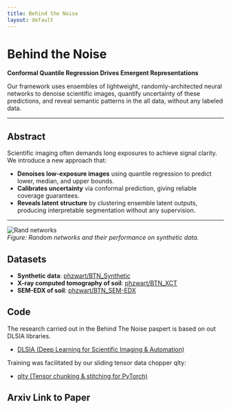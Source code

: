 ```yaml
---
title: Behind the Noise
layout: default
---
```


# Behind the Noise  
**Conformal Quantile Regression Drives Emergent Representations**

Our framework uses ensembles of lightweight, randomly-architected neural networks to denoise scientific images, quantify uncertainty of these predictions, and reveal semantic patterns in the all data, without any labeled data. 

---

## Abstract

Scientific imaging often demands long exposures to achieve signal clarity. We introduce a new approach that:

- **Denoises low-exposure images** using quantile regression to predict lower, median, and upper bounds.  
- **Calibrates uncertainty** via conformal prediction, giving reliable coverage guarantees.  
- **Reveals latent structure** by clustering ensemble latent outputs, producing interpretable segmentation without any supervision.

---
![Rand networks](assets/images/Suplementary_Figure1.png)  
*Figure: Random networks and their performance on synthetic data.*



## Datasets

- **Synthetic data**: [phzwart/BTN_Synthetic](https://huggingface.co/datasets/phzwart/BTN_Synthetic)  
- **X-ray computed tomography of soil**: [phzwart/BTN_XCT](https://huggingface.co/datasets/phzwart/BTN_XCT)  
- **SEM-EDX of soil**: [phzwart/BTN_SEM-EDX](https://huggingface.co/datasets/phzwart/BTN_SEM-EDX)  

## Code
The research carried out in the Behind The Noise paspert is based on out DLSIA libraries.
- [DLSIA (Deep Learning for Scientific Imaging & Automation)](https://github.com/phzwart/dlsia)

Training was facilitated by our sliding tensor data chopper qlty: 
- [qlty (Tensor chunking & stitching for PyTorch)](https://github.com/phzwatr/qlty)  


## Arxiv Link to Paper


